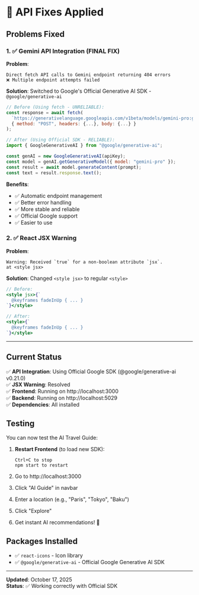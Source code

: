 # 🔧 API Fixes Applied

## Problems Fixed

### 1. ✅ Gemini API Integration (FINAL FIX)

**Problem**: 
```
Direct fetch API calls to Gemini endpoint returning 404 errors
❌ Multiple endpoint attempts failed
```

**Solution**: 
Switched to Google's Official Generative AI SDK - `@google/generative-ai`

```javascript
// Before (Using fetch - UNRELIABLE):
const response = await fetch(
  `https://generativelanguage.googleapis.com/v1beta/models/gemini-pro:generateContent?key=${apiKey}`,
  { method: "POST", headers: {...}, body: {...} }
);

// After (Using Official SDK - RELIABLE):
import { GoogleGenerativeAI } from "@google/generative-ai";

const genAI = new GoogleGenerativeAI(apiKey);
const model = genAI.getGenerativeModel({ model: "gemini-pro" });
const result = await model.generateContent(prompt);
const text = result.response.text();
```

**Benefits**:
- ✅ Automatic endpoint management
- ✅ Better error handling
- ✅ More stable and reliable
- ✅ Official Google support
- ✅ Easier to use

### 2. ✅ React JSX Warning

**Problem**:
```
Warning: Received `true` for a non-boolean attribute `jsx`.
at <style jsx>
```

**Solution**: 
Changed `<style jsx>` to regular `<style>`

```jsx
// Before:
<style jsx>{`
  @keyframes fadeInUp { ... }
`}</style>

// After:
<style>{`
  @keyframes fadeInUp { ... }
`}</style>
```

---

## Current Status

✅ **API Integration**: Using Official Google SDK (@google/generative-ai v0.21.0)  
✅ **JSX Warning**: Resolved  
✅ **Frontend**: Running on http://localhost:3000  
✅ **Backend**: Running on http://localhost:5029  
✅ **Dependencies**: All installed  

## Testing

You can now test the AI Travel Guide:

1. **Restart Frontend** (to load new SDK):
   ```
   Ctrl+C to stop
   npm start to restart
   ```

2. Go to http://localhost:3000
3. Click "AI Guide" in navbar
4. Enter a location (e.g., "Paris", "Tokyo", "Baku")
5. Click "Explore"
6. Get instant AI recommendations! 🎉

## Packages Installed

- ✅ `react-icons` - Icon library
- ✅ `@google/generative-ai` - Official Google Generative AI SDK

---

**Updated**: October 17, 2025  
**Status**: ✅ Working correctly with Official SDK

